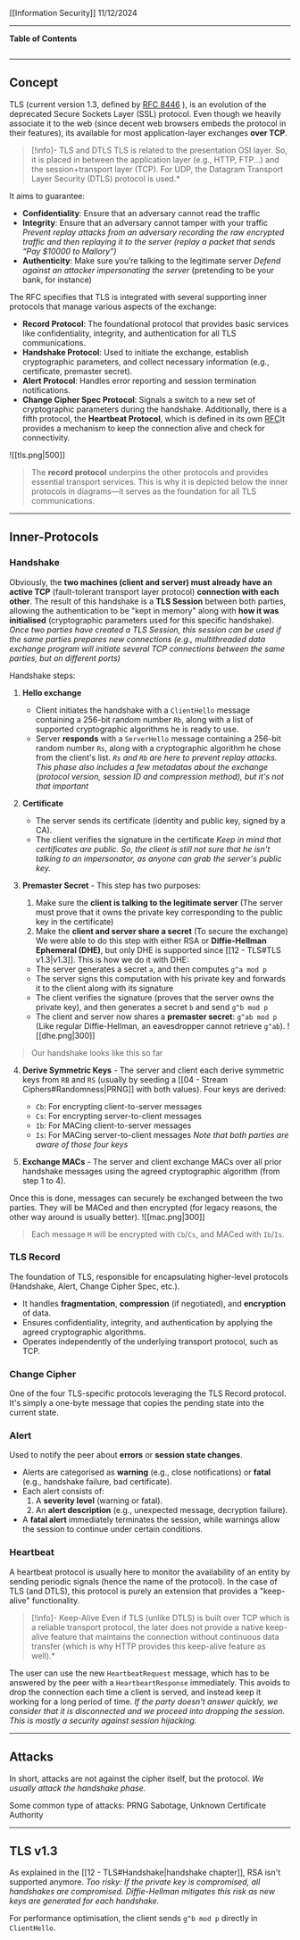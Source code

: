 [[Information Security]]
11/12/2024
****
**Table of Contents**
```table-of-contents
```

****
## Concept

TLS (current version 1.3, defined by [RFC 8446](https://datatracker.ietf.org/doc/html/rfc8446) ), is an evolution of the deprecated Secure Sockets Layer (SSL) protocol.
Even though we heavily associate it to the web (since decent web browsers embeds the protocol in their features), its available for most application-layer exchanges **over TCP**.

> [!info]- TLS and DTLS
> TLS is related to the presentation OSI layer. So, it is placed in between the application layer (e.g., HTTP, FTP...) and the session+transport layer (TCP).
> For UDP, the Datagram Transport Layer Security (DTLS) protocol is used.*

It aims to guarantee:
- **Confidentiality**: Ensure that an adversary cannot read the traffic
- **Integrity**: Ensure that an adversary cannot tamper with your traffic
	*Prevent replay attacks from an adversary recording the raw encrypted traffic and then replaying it to the server (replay a packet that sends “Pay $10000 to Mallory”)*
- **Authenticity**: Make sure you’re talking to the legitimate server
	*Defend against an attacker impersonating the server* (pretending to be your bank, for instance)

The RFC specifies that TLS is integrated with several supporting inner protocols that manage various aspects of the exchange:
- **Record Protocol**: The foundational protocol that provides basic services like confidentiality, integrity, and authentication for all TLS communications.
- **Handshake Protocol**: Used to initiate the exchange, establish cryptographic parameters, and collect necessary information (e.g., certificate, premaster secret).
- **Alert Protocol**: Handles error reporting and session termination notifications.
- **Change Cipher Spec Protocol**: Signals a switch to a new set of cryptographic parameters during the handshake.
Additionally, there is a fifth protocol, the **Heartbeat Protocol**, which is defined in its own [RFC](https://datatracker.ietf.org/doc/html/rfc6520)It provides a mechanism to keep the connection alive and check for connectivity.

![[tls.png|500]]
> The **record protocol** underpins the other protocols and provides essential transport services. This is why it is depicted below the inner protocols in diagrams—it serves as the foundation for all TLS communications.


****
## Inner-Protocols

### Handshake

Obviously, the **two machines (client and server) must already have an active TCP** (fault-tolerant transport layer protocol) **connection with each other**.
The result of this handshake is a **TLS Session** between both parties, allowing the authentication to be "kept in memory" along with **how it was initialised** (cryptographic parameters used for this specific handshake). 
	*Once two parties have created a TLS Session, this session can be used if the same parties prepares new connections (e.g., multithreaded data exchange program will initiate several TCP connections between the same parties, but on different ports)*

Handshake steps:
1. **Hello exchange**
	- Client initiates the handshake with a `ClientHello` message containing a 256-bit random number `Rb`, along with a list of supported cryptographic algorithms he is ready to use.
	- Server **responds** with a `ServerHello` message containing a 256-bit random number `Rs`, along with a cryptographic algorithm he chose from the client's list.
	*`Rs` and `Rb` are here to prevent replay attacks. This phase also includes a few metadatas about the exchange (protocol version, session ID and compression method), but it's not that important*

2. **Certificate**
	- The server sends its certificate (identity and public key, signed by a CA).
	- The client verifies the signature in the certificate
	*Keep in mind that certificates are public. So, the client is still not sure that he isn't talking to an impersonator, as anyone can grab the server's public key.*

3. **Premaster Secret** - This step has two purposes: 
	1. Make sure the **client is talking to the legitimate server** (The server must prove that it owns the private key corresponding to the public key in the certificate)
	2. Make the **client and server share a secret** (To secure the exchange)
	We were able to do this step with either RSA or **Diffie-Hellman Ephemeral (DHE)**, but only DHE is supported since [[12 - TLS#TLS v1.3|v1.3]]. This is how we do it with DHE:
	- The server generates a secret `a`, and then computes `g^a mod p`
	- The server signs this computation with his private key and forwards it to the client along with its signature
	- The client verifies the signature (proves that the server owns the private key), and then generates a secret `b` and send `g^b mod p`
	- The client and server now shares a **premaster secret**: `g^ab mod p` (Like regular Diffie-Hellman, an eavesdropper cannot retrieve `g^ab`).
![[dhe.png|300]]
> Our handshake looks like this so far

4. **Derive Symmetric Keys** - The server and client each derive symmetric keys from `RB` and `RS` (usually by seeding a [[04 - Stream Ciphers#Randomness|PRNG]] with both values). Four keys are derived:
	- `Cb`: For encrypting client-to-server messages
	- `Cs`: For encrypting server-to-client messages
	- `Ib`: For MACing client-to-server messages
	- `Is`: For MACing server-to-client messages
	*Note that both parties are aware of those four keys*

5. **Exchange MACs** - The server and client exchange MACs over all prior handshake messages using the agreed cryptographic algorithm (from step 1 to 4).

Once this is done, messages can securely be exchanged between the two parties. They will be MACed and then encrypted (for legacy reasons, the other way around is usually better).
![[mac.png|300]]
> Each message `M` will be encrypted with `Cb`/`Cs`, and MACed with `Ib`/`Is`.


### TLS Record

The foundation of TLS, responsible for encapsulating higher-level protocols (Handshake, Alert, Change Cipher Spec, etc.).
- It handles **fragmentation**, **compression** (if negotiated), and **encryption** of data.
- Ensures confidentiality, integrity, and authentication by applying the agreed cryptographic algorithms.
- Operates independently of the underlying transport protocol, such as TCP.


### Change Cipher

One of the four TLS-specific protocols leveraging the TLS Record protocol.
It's simply a one-byte message that copies the pending state into the current state.


### Alert

Used to notify the peer about **errors** or **session state changes**.
- Alerts are categorised as **warning** (e.g., close notifications) or **fatal** (e.g., handshake failure, bad certificate).
- Each alert consists of:
    1. A **severity level** (warning or fatal).
    2. An **alert description** (e.g., unexpected message, decryption failure).
- A **fatal alert** immediately terminates the session, while warnings allow the session to continue under certain conditions.


### Heartbeat

A heartbeat protocol is usually here to monitor the availability of an entity by sending periodic signals (hence the name of the protocol).
In the case of TLS (and DTLS), this protocol is purely an extension that provides a "keep-alive" functionality.

> [!info]- Keep-Alive 
> Even if TLS (unlike DTLS) is built over TCP which is a reliable transport protocol, the later does not provide a native keep-alive feature that maintains the connection without continuous data transfer (which is why HTTP provides this keep-alive feature as well).*

The user can use the new `HeartbeatRequest` message, which has to be answered by the peer with a `HeartbeartResponse` immediately. This avoids to drop the connection each time a client is served, and instead keep it working for a long period of time.
	*If the party doesn't answer quickly, we consider that it is disconnected and we proceed into dropping the session. This is mostly a security against session hijacking.*


****
## Attacks

In short, attacks are not against the cipher itself, but the protocol.
	*We usually attack the handshake phase.*

Some common type of attacks: PRNG Sabotage, Unknown Certificate Authority


****
## TLS v1.3

As explained in the [[12 - TLS#Handshake|handshake chapter]], RSA isn't supported anymore.
	*Too risky: If the private key is compromised, all handshakes are compromised. Diffie-Hellman mitigates this risk as new keys are generated for each handshake.*

For performance optimisation, the client sends `g^b mod p` directly in `ClientHello`.